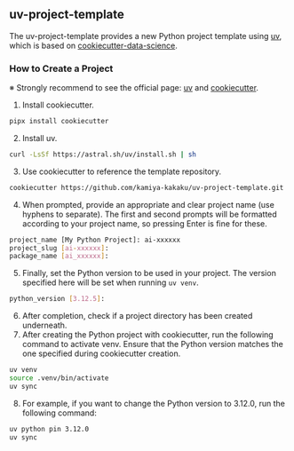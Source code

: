 ## uv-project-template
The uv-project-template provides a new Python project template using [uv](https://github.com/astral-sh/uv), which is based on [cookiecutter-data-science](https://github.com/drivendataorg/cookiecutter-data-science).

### How to Create a Project
※ Strongly recommend to see the official page: [uv](https://github.com/astral-sh/uv) and [cookiecutter](https://github.com/cookiecutter/cookiecutter/tree/da0df9d3a09205749307c403f06a1b4ca3af4cb8).

1. Install cookiecutter.
```bash
pipx install cookiecutter
```
2. Install uv.
```bash
curl -LsSf https://astral.sh/uv/install.sh | sh
```
3. Use cookiecutter to reference the template repository.
```bash
cookiecutter https://github.com/kamiya-kakaku/uv-project-template.git
```
4. When prompted, provide an appropriate and clear project name (use hyphens to separate). The first and second prompts will be formatted according to your project name, so pressing Enter is fine for these.
```bash
project_name [My Python Project]: ai-xxxxxx
project_slug [ai-xxxxxx]:
package_name [ai_xxxxxx]:
```
5. Finally, set the Python version to be used in your project. The version specified here will be set when running `uv venv`.
```bash
python_version [3.12.5]:
```
6. After completion, check if a project directory has been created underneath.
7. After creating the Python project with cookiecutter, run the following command to activate venv. Ensure that the Python version matches the one specified during cookiecutter creation.
```bash
uv venv
source .venv/bin/activate
uv sync
```
8. For example, if you want to change the Python version to 3.12.0, run the following command:
```bash
uv python pin 3.12.0
uv sync
```